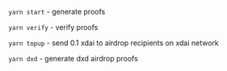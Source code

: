 `yarn start` - generate proofs

`yarn verify` - verify proofs

`yarn topup` - send 0.1 xdai to airdrop recipients on xdai network

`yarn dxd` - generate dxd airdrop proofs

